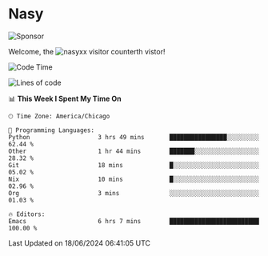 # Nasy

<!--
<p align="center">
<img height="200" src="https://github-readme-stats.vercel.app/api?username=nasyxx&count_private=true&show_icons=true&theme=dracula&include_all_commits=true"/>
<img height="200" src="https://github-readme-stats.vercel.app/api/top-langs/?username=nasyxx&theme=dracula&hide=html,jupyter+notebook&count_private=true&show_icons=true"/>
</p>

  
----------------
-->

![Sponsor](https://img.shields.io/static/v1.svg?label=Sponsor&message=%E2%9D%A4&logo=GitHub&style=flat&color=pink)
 
Welcome, the ![nasyxx visitor counter](https://count.getloli.com/get/@nasyxx?theme=rule34)th vistor!
 
<!--START_SECTION:waka-->
![Code Time](http://img.shields.io/badge/Code%20Time-4%2C523%20hrs%2027%20mins-blue)

![Lines of code](https://img.shields.io/badge/From%20Hello%20World%20I%27ve%20Written-6.3%20million%20lines%20of%20code-blue)

📊 **This Week I Spent My Time On** 

```text
🕑︎ Time Zone: America/Chicago

💬 Programming Languages: 
Python                   3 hrs 49 mins       ████████████████░░░░░░░░░   62.44 % 
Other                    1 hr 44 mins        ███████░░░░░░░░░░░░░░░░░░   28.32 % 
Git                      18 mins             █░░░░░░░░░░░░░░░░░░░░░░░░   05.02 % 
Nix                      10 mins             █░░░░░░░░░░░░░░░░░░░░░░░░   02.96 % 
Org                      3 mins              ░░░░░░░░░░░░░░░░░░░░░░░░░   01.03 % 

🔥 Editors: 
Emacs                    6 hrs 7 mins        █████████████████████████   100.00 % 
```


 Last Updated on 18/06/2024 06:41:05 UTC
<!--END_SECTION:waka-->

<!-- ![visitors](https://visitor-badge.laobi.icu/badge?page_id=nasyxx.nasyxx) -->
